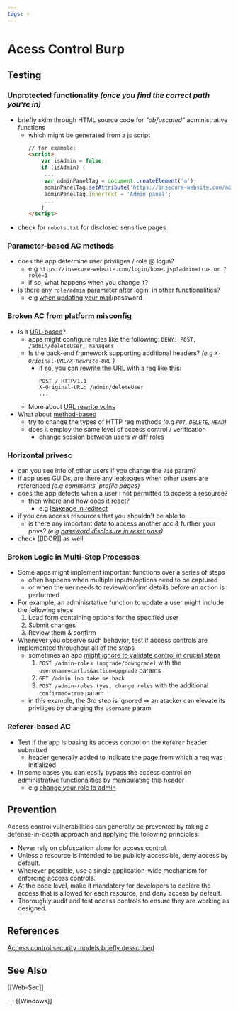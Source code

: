 ```yaml
---
tags: ⚡
---
```


# Acess Control Burp


## Testing

### Unprotected functionality *(once you find the correct path you're in)*
- briefly skim through HTML source code for *"obfuscated"* administrative functions 
	- which might be generated from a js script
		```html
		// for example:
		<script>  
			var isAdmin = false;  
			if (isAdmin) {  
			 ...  
			 var adminPanelTag = document.createElement('a');  
			 adminPanelTag.setAttribute('https://insecure-website.com/administrator-panel-yb556');  
			 adminPanelTag.innerText = 'Admin panel';  
			 ...  
			}  
		</script>
		```
- check for `robots.txt` for disclosed sensitive pages
### Parameter-based AC methods
- does the app determine user priviliges / role @ login?
	- e.g `https://insecure-website.com/login/home.jsp?admin=true or ?role=1` 
	- if so, what happens when you change it?
- is there any `role/admin` parameter after login, in other functionalities?
	- e.g [when updating your mail](https://portswigger.net/web-security/access-control/lab-user-role-can-be-modified-in-user-profile)/password 
### Broken AC from platform misconfig
- Is it [URL-based](https://portswigger.net/web-security/access-control/lab-url-based-access-control-can-be-circumvented)?
	- apps might configure rules like the following: `DENY: POST, /admin/deleteUser, managers`
	- Is the back-end framework supporting additional headers? *(e.g `X-Original-URL/X-Rewrite-URL` )*
		- if so, you can rewrite the URL with a req like this:
			```
			POST / HTTP/1.1  
			X-Original-URL: /admin/deleteUser  
			...
			```
	- More about [URL rewrite vulns](https://www.acunetix.com/vulnerabilities/web/url-rewrite-vulnerability/)
- What about [method-based](https://portswigger.net/web-security/access-control/lab-method-based-access-control-can-be-circumvented)
	- try to change the types of HTTP req methods *(e.g `PUT`, `DELETE`, `HEAD`)* 
	- does it employ the same level of access control / verification
		- change session between users w diff roles
		
### Horizontal privesc
- can you see info of other users if you change the `?id` param?
- if app uses [GUID]()s, are there any leakeages when other users are referenced *(e.g comments, profile pages)*
- does the app detects when a user i not permitted to access a resource?
	- then where and how does it react?
		- e.g [leakeage in redirect](https://portswigger.net/web-security/access-control/lab-user-id-controlled-by-request-parameter-with-data-leakage-in-redirect)
- if you can access resources that you shouldn't be able to
	- is there any important data to access another acc & further your privs? *(e.g [password disclosure in reset pass](https://portswigger.net/web-security/access-control/lab-user-id-controlled-by-request-parameter-with-password-disclosure))*
- check [[IDOR]] as well

### Broken Logic in Multi-Step Processes
- Some apps might implement important functions over a series of steps 
	- often happens when multiple inputs/options need to be captured
	- or when the uer needs to review/confirm details before an action is performed
- For example, an adminisrtative function to update a user might include the following steps
	1. Load form containing options for the specified user
	2. Submit changes
	3. Review them & confirm
- Whenever you observe such behavior, test if access controls are implemented throughout all of the steps
	- sometimes an app [might ignore to validate control in crucial steps](https://portswigger.net/web-security/access-control/lab-multi-step-process-with-no-access-control-on-one-step)
		1. `POST /admin-roles (upgrade/downgrade)`  with the `userename=carlos&action=upgrade` params
		2. `GET /admin (no take me back`
		3. `POST /admin-roles (yes, change roles` with the additional `confirmed=true` param
	- in this example, the 3rd step is ignored => an atacker can elevate its priviliges by changing the `username` param

### Referer-based AC
- Test if the app is basing its access control on the `Referer` header submitted
	- header generally added to indicate the page from which a req was initialized
- In some cases you can easily bypass the access control on administrative functionalities by manipulating this header
	- e.g [change your role to admin](https://portswigger.net/web-security/access-control/lab-referer-based-access-control)


## Prevention
Access control vulnerabilities can generally be prevented by taking a defense-in-depth approach and applying the following principles:
-   Never rely on obfuscation alone for access control.
-   Unless a resource is intended to be publicly accessible, deny access by default.
-   Wherever possible, use a single application-wide mechanism for enforcing access controls.
-   At the code level, make it mandatory for developers to declare the access that is allowed for each resource, and deny access by default.
-   Thoroughly audit and test access controls to ensure they are working as designed.

## References
[Access control security models briefly desscribed](https://portswigger.net/web-security/access-control/security-models)

## See Also
[[Web-Sec]]

---[[Windows]]
